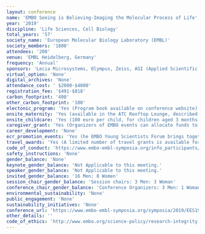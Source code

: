 ```yaml
---
layout: conference 
name: 'EMBO Seeing is Believing-Imaging the Molecular Process of Life'
year: '2019'
discipline: 'Life Sciences, Cell Biology'
total_years: '57'
society_name: 'European Molecular Biology Laboratory (EMBL)'
society_members: '1800'
attendees: '200'
venue: 'EMBL Heidelberg, Germany'
frequency: 'Annual'
sponsors: 'Lecia Microsystems, Olympus, Zeiss, ASI (Applied Scientific Instrumentation), Nikon, Omicron, Oni, SVI (Scientific Volume Imaging), WITec focus innovations, 3i (Intelligent Imaging Innovations), ANDOR (Oxford Instruments Company), BITPLANE (Oxford Instruments Company), MCL (MAO City Labs INC.). Teledyne Photometrics, Abberior Instruments, ChromoTek, Confocal.nl, Hamamatsu Photonics, Luxendo, Bruker Fluorescence Microscopy, PicoQuant GmbH, tebu-bio / Spirochrome, Thermo Fisher Scientific, TOPTICA, Media Partners, Computational and Structural Biotechnology Journal, Elsevier journal, EMBO reports, an EMBO Press journal, Imaging & Microscopy, a Wiley journal, Journal of Cell Science, a The Company of Biologists journal, Open Biology, a Royal Society Publishing journal'
virtual_option: 'None'
digital_archives: 'None'
attendance_cost: ' $2000-$4000'
registration_fee: '$491-$818'
carbon_footprint: '400'
other_carbon_footprint: '100'
electonic_program: 'Yes (Program book available on conference website)'
onsite_maternity: 'Yes (available in the ATC Rooftop Lounge, described on page 11 here https://www.embo-embl-symposia.org/symposia/2019/EES19-09/introduction/EE19-09_Onsite-Handout_version-16-Sep.pdf)'
onsite_childcare: 'Yes (100 euro per child, for children aged 3 months - 3 years old) Who and where?: Children are looked after on campus by our highly professional kindergarten teachers in the EMBL Kinderhaus. Languages: The two main languages of the carers are German and English. Childcare times: 8:30am - 5:50pm for the duration of the conference Registration fee: €100 per child, per conference Whats provided?: All necessary equipment such as meals, beds, toys and diapers are provided. Criteria The following criteria must be met to be eligible for EMBL childcare: The child must be between 3 months and 3 yearsOne or both parents must be registered participants to the corresponding conferenceIf your child has special dietary needs, requires medicine or  special nappies, this must be provided for the duration of the  conferenceYou must agree to the EMBL Kinderhaus Medical GuidelinesValid travel insurance is required (in addition to the EMBL visitors insurance that covers the child during the conference) As childcare spaces are limited, registration will be on a first-come  first-served basis. Your place can only be confirmed after payment of  the registration fee. (https://www.embl.de/training/events/info_participants/childcare/?_ga=2.268257870.1366885918.1586762005-1029478483.1584970295)'
caregiver_grant: 'Yes (Organizers of EMBO events can allocate funds to offset additional child care costs incurred by participants or speakers when participating at any EMBO funded meeting. Up to €1000 are provided for each course or workshop in addition to the core funding awarded. Eligible costs include fees for a baby-sitter or child-care facility, travel costs for a care giver, or travel costs for taking the child to the meeting etc. The selection is handled by the organisers of the respective meetings.)'
career_development: 'None'
ecr_promotion_events: 'Yes (he EMBO Young Scientists Forum brings together EMBO Installation Grantees, EMBO Young Investigators and PhD students and postdoctoral researchers for an overview of the latest development in the life sciences.)'
travel_awards: 'Yes (A limited number of travel grants is available for eligible participants who are selected to attend EMBO Workshops, EMBO Practical Courses, EMBO | FEBS Lecture Courses, EMBO | EMBL Symposia: Limited financial assistance is provided by the EMBL Advanced Training Centre Corporate Partnership Programme and EMBO in the form of both registration fee waivers and travel grants. Availability will be indicated during the abstract submission process. Availability will be indicated during the abstract submission process. A list of external funding opportunities can be found here. Registration Fee Waiver: The fee waiver will cover the registration sum that you have paid to attend the meeting. Travel Grant: The travel grant will cover the cost of travel (airfare, train, bus, taxi, accommodation, visa) and is provided up to specified caps which are normally as follows: - €400 for participants travelling to an EMBO|EMBL Symposium from within Europe. - €1000 for participants travelling to an EMBO|EMBL Symposium from outside Europe. These caps are subject to reduction at the organiser’s discretion to accommodate more participants. Recipients will be notified of their travel cap amount when they are informed of the outcome of their application. Original receipts must be provided with your signature for all costs incurred within two months of completion of travel. Scanned copies cannot be accepted.)'
code_of_conduct: 'https://www.embo-embl-symposia.org/info_participants/terms/index.html'
safety_instructions: 'None'
gender_balance: 'None'
keynote_gender_balance: 'Not Applicable to this meeting.'
speaker_gender_balance: 'Not Applicable to this meeting.'
invited_gender_balance: '16 Men: 8 Women'
session_chair_gender_balance: 'Session chairs: 3 Men: 3 Woman'
conference_chair_gender_balance: 'Conference Organizers: 3 Men: 1 Woman'
environmental_sustainability: 'None'
public_engagement: 'None'
sustainability_initiatives: 'None'
conference_url: 'https://www.embo-embl-symposia.org/symposia/2019/EES19-09/sponsorship/index.html'
other_details: ''
code_of_ethics: 'http://www.embo.org/science-policy/research-integrity'
---
```

